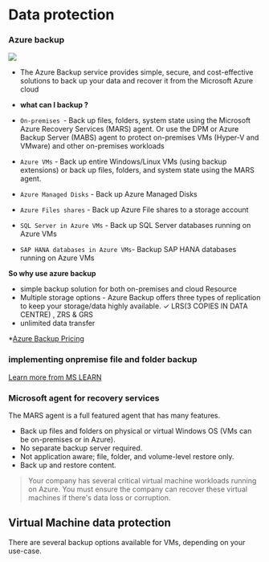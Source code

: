 # Data protection 


### Azure backup

![](https://docs.microsoft.com/en-us/azure/backup/media/backup-overview/azure-backup-overview.png)

- The Azure Backup service provides simple, secure, and cost-effective solutions to back up your data and recover it from the Microsoft Azure cloud
- **what can I backup ?**


- `On-premises `- Back up files, folders, system state using the Microsoft Azure Recovery Services (MARS) agent. Or use the DPM or Azure Backup Server (MABS) agent to protect on-premises VMs (Hyper-V and VMware) and other on-premises workloads

- `Azure VMs` - Back up entire Windows/Linux VMs (using backup extensions) or back up files, folders, and system state using the MARS agent.

- `Azure Managed Disks` - Back up Azure Managed Disks

- `Azure Files shares` - Back up Azure File shares to a storage account

- `SQL Server in Azure VMs` - Back up SQL Server databases running on Azure VMs

- `SAP HANA databases in Azure VMs`- Backup SAP HANA databases running on Azure VMs

**So why use azure backup**
- simple backup solution for both on-premises and cloud Resource
- Multiple storage options - Azure Backup offers three types of replication to keep your storage/data highly available.
✓ LRS(3 COPIES IN DATA CENTRE) , ZRS & GRS 
- unlimited data transfer

*[Azure Backup Pricing](https://azure.microsoft.com/en-us/pricing/details/backup/)

### implementing onpremise file and folder backup
[Learn more from MS LEARN](https://docs.microsoft.com/en-us/learn/modules/configure-file-folder-backups/5-configure-premises)

### Microsoft agent for recovery services
The MARS agent is a full featured agent that has many features.

- Back up files and folders on physical or virtual Windows OS (VMs can be on-premises or in Azure).
- No separate backup server required.
- Not application aware; file, folder, and volume-level restore only.
- Back up and restore content.

> Your company has several critical virtual machine workloads running on Azure. You must ensure the company can recover these virtual machines if there's data loss or corruption.

## Virtual Machine data protection
There are several backup options available for VMs, depending on your use-case.
